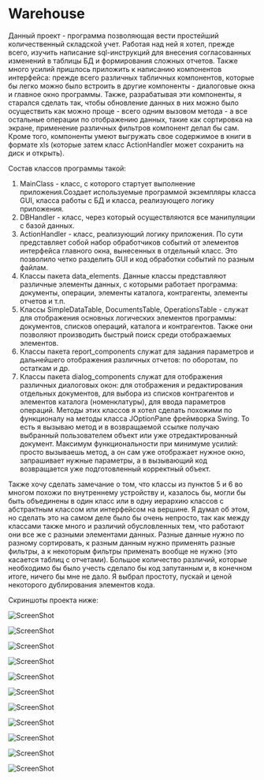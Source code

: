 # Warehouse

Данный проект - программа позволяющая вести простейший количественный складской учет. Работая над ней я хотел, прежде всего, изучить
написание sql-инструкций для внесения согласованных изменений в таблицы БД и формирования сложных отчетов. Также много усилий пришлось
приложить к написанию компонентов интерфейса: прежде всего различных табличных компонентов, которые бы легко можно было встроить в другие 
компоненты - диалоговые окна и главное окно программы. Также, разрабатывая эти компоненты, я старался сделать так, чтобы обновление
данных в них можно было осуществить как можно проще - всего одним вызовом метода - а все остальные операции по отображению данных, такие 
как сортировка на экране, применение различных фильтров компонент делал бы сам. Кроме того, компоненты умеют выгружать свое содержимое 
в книги в формате xls (которые затем класс ActionHandler может сохранить на диск и открыть).

Состав классов программы такой:
1. MainClass - класс, с которого стартует выполнение приложения.Создает используемые программой экземпляры класса GUI, класса работы с БД    и класса, реализующего логику приложения.
2. DBHandler - класс, через который осуществляются все манипуляции с базой данных.
3. ActionHandler - класс, реализующий логику приложения. По сути представляет собой набор обработчиков событий от элементов интерфейса 
   главного окна, вынесенных в отдельный класс. Это позволило четко разделить GUI и код обработки событий по разным файлам.
4. Классы пакета data_elements. Данные классы представляют различные элементы данных, с которыми работает программа: документы, операции, 
   элементы каталога, контрагенты, элементы отчетов и т.п.
5. Классы SimpleDataTable, DocumentsTable, OperationsTable - служат для отображения основных логических элементов программы: документов,
   списков операций, каталога и контрагентов. Также они позволяют производить быстрый поиск среди отображаемых элементов.
6. Классы пакета report_components служат для задания параметров и дальнейшего отображения различных отчетов: по оборотам, по остаткам и      др.
7. Классы пакета dialog_components служат для отображения различных диалоговых окон: для отображения и редактирования отдельных              документов, для выбора из списков контрагентов и элементов каталога (номенклатуры), для ввода параметров операций. Методы этих классов    я хотел сделать похожими по функционалу на методы класса JOptionPane фреймворка Swing. То есть я вызываю метод и в возвращаемой ссылке    получаю выбранный пользователем объект или уже отредактированный документ. Максимум функциональности при минимуме усилий: просто          вызываешь метод, а он сам уже отображает нужное окно, запрашивает нужные параметры, а в вызывающий код возвращается уже подготовленный    корректный объект.

Также хочу сделать замечание о том, что классы из пунктов 5 и 6 во многом похожи по внутреннему устройству и, казалось бы, могли бы быть
объединены в один класс или в одну иерархию классов с абстрактным классом или интерфейсом на вершине. Я думал об этом, но сделать это
на самом деле было бы очень непросто, так как между классами также много и различий обусловленных тем, что работают они все же с разными элементами данных. Разные данные нужно по разному сортировать, к разным данным нужно применять разные фильтры, а к некоторым фильтры применать вообще не нужно (это касается таблиц с отчетами). Большое количество различий, которые необходимо бы было учесть сделало бы код запутанным и, в конечном итоге, ничего бы мне не дало. Я выбрал простоту, пускай и ценой некоторого дублирования элементов кода.

Скриншоты проекта ниже:

![ScreenShot](Screen1.jpg)

![ScreenShot](Screen2.jpg)

![ScreenShot](Screen3.jpg)

![ScreenShot](Screen4.jpg)

![ScreenShot](Screen5.jpg)

![ScreenShot](Screen6.jpg)

![ScreenShot](Screen7.jpg)

![ScreenShot](Screen8.jpg)

![ScreenShot](Screen9.jpg)

![ScreenShot](Screen10.jpg)

![ScreenShot](Screen11.jpg)
